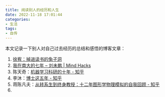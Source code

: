 ```yaml
---
title: 阅读别人的经历和人生
date: 2022-11-18 17:01:44
categories:
- 生活
tags:
- 自传
---
```


本文记录一下别人对自己过去经历的总结和感悟的博客文章：
<!--more-->
1. [徐宥：掉进读书的兔子洞](https://book.douban.com/subject/4006425/discussion/22802960/)
2. [我在南大的七年 – 刘未鹏 | Mind Hacks](http://mindhacks.cn/2009/05/17/seven-years-in-nju/)
3. 陈天奇：[机器学习科研的十年 - 知乎](https://zhuanlan.zhihu.com/p/74249758)
4. 李沐：[博士这五年 - 知乎](https://zhuanlan.zhihu.com/p/25099638)
5. 蒋陈凡夫：[从转系生到终身教授：十二年图形学物理模拟的自我回顾 - 知乎](https://zhuanlan.zhihu.com/p/560415998)
6. 
